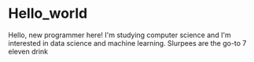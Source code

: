 # Hello_world

Hello, new programmer here! I'm studying computer science and I'm interested in data science and machine learning. 
Slurpees are the go-to 7 eleven drink 
